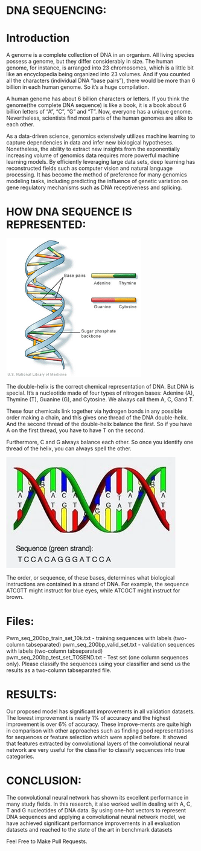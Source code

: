 # DNA SEQUENCING:

# Introduction

A genome is a complete collection of DNA in an organism. All living species possess a genome, but they differ considerably in size. The human genome, for instance, is arranged into 23 chromosomes, which is a little bit like an encyclopedia being organized into 23 volumes. And if you counted all the characters (individual DNA “base pairs”), there would be more than 6 billion in each human genome. So it’s a huge compilation.

A human genome has about 6 billion characters or letters. If you think the genome(the complete DNA sequence) is like a book, it is a book about 6 billion letters of “A”, “C”, “G” and “T”. Now, everyone has a unique genome. Nevertheless, scientists find most parts of the human genomes are alike to each other.

As a data-driven science, genomics extensively utilizes machine learning to capture dependencies in data and infer new biological hypotheses. Nonetheless, the ability to extract new insights from the exponentially increasing volume of genomics data requires more powerful machine learning models. By efficiently leveraging large data sets, deep learning has reconstructed fields such as computer vision and natural language processing. It has become the method of preference for many genomics modeling tasks, including predicting the influence of genetic variation on gene regulatory mechanisms such as DNA receptiveness and splicing.

# HOW DNA SEQUENCE IS REPRESENTED:

![Alt text](DNA-1.jpg)

The double-helix is the correct chemical representation of DNA. But DNA is special. It’s a nucleotide made of four types of nitrogen bases: Adenine (A), Thymine (T), Guanine (G), and Cytosine. We always call them A, C, Gand T.

These four chemicals link together via hydrogen bonds in any possible order making a chain, and this gives one thread of the DNA double-helix. And the second thread of the double-helix balance the first. So if you have A on the first thread, you have to have T on the second.

Furthermore, C and G always balance each other. So once you identify one thread of the helix, you can always spell the other.

![Alt text](ATG-1.jpg)

The order, or sequence, of these bases, determines what biological instructions are contained in a strand of DNA. For example, the sequence ATCGTT might instruct for blue eyes, while ATCGCT might instruct for brown.

# Files:

Pwm_seq_200bp_train_set_10k.txt - training sequences with labels (two-column tabseparated)
pwm_seq_200bp_valid_set.txt - validation sequences with labels (two-column tabseparated)
pwm_seq_200bp_test_set_TOSEND.txt - Test set (one column sequences only). Please
classify the sequences using your classifier and send us the results as a two-column tabseparated
file.

# RESULTS:

Our proposed model has significant improvements in all validation datasets. The lowest improvement is nearly 1% of accuracy and the highest improvement is over 6% of accuracy. These improve-ments are quite high in comparison with other approaches such as finding good representations for sequences or feature selection which were applied before. It showed that features extracted by convolutional layers of the convolutional neural network are very useful for the classifier to classify sequences into true categories.

# CONCLUSION:

The convolutional neural network has shown its excellent performance in many study fields. In this research, it also worked well in dealing with A, C, T and G nucleotides of DNA data. By using one-hot vectors to represent DNA sequences and applying a convolutional neural network model, we have achieved significant performance improvements in all evaluation datasets and reached to the state of the art in benchmark datasets

Feel Free to Make Pull Requests.
